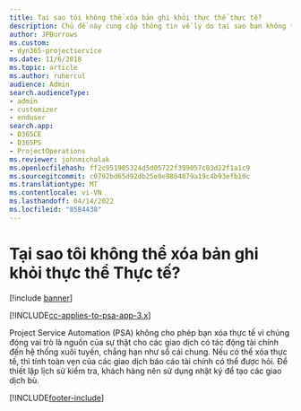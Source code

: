 ```yaml
---
title: Tại sao tôi không thể xóa bản ghi khỏi thực thể thực tế?
description: Chủ đề này cung cấp thông tin về lý do tại sao bạn không thể xóa các bản ghi khỏi thực thể thực tế.
author: JPBurrows
ms.custom:
- dyn365-projectservice
ms.date: 11/6/2018
ms.topic: article
ms.author: ruhercul
audience: Admin
search.audienceType:
- admin
- customizer
- enduser
search.app:
- D365CE
- D365PS
- ProjectOperations
ms.reviewer: johnmichalak
ms.openlocfilehash: ff2c951905324d5d05722f399057c03d22f1a1c9
ms.sourcegitcommit: c0792bd65d92db25e0e8864879a19c4b93efb10c
ms.translationtype: MT
ms.contentlocale: vi-VN
ms.lasthandoff: 04/14/2022
ms.locfileid: "8584438"
---
```

# <a name="why-cant-i-delete-records-from-the-actuals-entity"></a>Tại sao tôi không thể xóa bản ghi khỏi thực thể Thực tế?

[!include [banner](../includes/psa-now-project-operations.md)]

[!INCLUDE[cc-applies-to-psa-app-3.x](../includes/cc-applies-to-psa-app-3x.md)]

Project Service Automation (PSA) không cho phép bạn xóa thực tế vì chúng đóng vai trò là nguồn của sự thật cho các giao dịch có tác động tài chính đến hệ thống xuôi tuyến, chẳng hạn như sổ cái chung. Nếu có thể xóa thực tế, thì tính toàn vẹn của các giao dịch báo cáo tài chính có thể được hỏi. Để thiết lập lịch sử kiểm tra, khách hàng nên sử dụng nhật ký để tạo các giao dịch bù.



[!INCLUDE[footer-include](../includes/footer-banner.md)]
